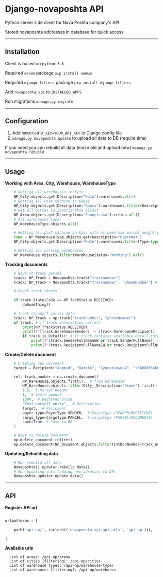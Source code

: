 # Django-novaposhta API
Python server side client for Nova Poshta company's API

Stored novaposhta addresses in database for quick access 
___


## Installation
Client is based on `python 3.6`

Required `aenum` package `pip install aenum`

Required `django-filters` package `pip install django-filters`

Add `novaposhta_api` to `INSTALLED_APPS`

Run migrations `manage.py migrate`
___
## Configuration

1. Add `NOVAPOSHTA_KEY=YOUR_API_KEY` to Django config file
2. `manage.py novaposhta update` to upload all data to DB (require time)

If you need you can rebuild all data (erase old and upload new) `manage.py novaposhta rebuild`
___
## Usage

__Working with Area, City, Warehouse, WarehouseType__
```python
    # Getting all warehouses in Kyiv
    NP_City.objects.get(Description="Київ").warehouses.all()
    # Getting all Post machine in Odesa
    NP_City.objects.get(Description="Одеса").warehouses.filter(Description="Поштомат")
    # Get all cities in Zaporizhzhia oblast
    NP_Area.objects.get(Description="Запорізька").cities.all()
    # All warehouses types
    NP_WareHouseType.objects.all()

    # Getting all post machine in Kyiv with allowed max parcel weight greater or equal 15
    type = NP_WareHouseType.objects.get(Description="Поштомат")
    NP_City.objects.get(Description="Київ").warehouses.filter(Type=type, TotalMaxWeightAllowed__gte=15).all()

    # Getting all working warehouses
    NP_WareHouse.objects.filter(WarehouseStatus="Working").all()
```

__Tracking documents__
```python
    # Ways to track parsel
    track: NP_Track = Novaposhta.track("tracknumber")
    track: NP_Track = Novaposhta.track("tracknumber", "phoneNumber") # For detail track

    # Check track status
    
    if track.StatusCode == NP_TackStatus.RECEIVED:
        doSomeThing()

    # Track standart parsel data
    track: NP_Track = np.track("tracknumber", "phoneNumber")
    if track: # if track information correct
        print(NP_TrackStatus.RECEIVED)
        print(f"{track.WarehouseSender} -> {track.WarehouseRecipient} | {track.StatusCode}")
        if track.is_Detail(): # If track contains available detail information
            print(f"{track.SenderFullNameEW or track.SenderFullName}: {track.PhoneSender}")
            print(f"{track.RecipientFullNameEW or track.RecipientFullName}: {track.PhoneRecipient}")
```

__Create/Delete document__
```python
    # Creating new document
    target = Recipient("Андрій", "Ваяків", "Буковінський", "+3806666666")

    ref, track_number = np.create_document(
        NP_WareHouse.objects.first(),  # from WareHouse
        NP_WareHouse.objects.filter(City__Description="Сколе").first(),  # to WareHouse
        1.5,  # Parsel Weight
        1,  # Seats amount
        1500,  # Declared price
        "Test parsell entry",  # Description
        target,  # Recipient
        payer_type=PayerType.SENDER,  # PayerType (SENDER/RECIPIENT)
        cargo_type=CargoType.PARCEL,  # CargoType (PARCEL/DOCUMENTS)
        save=True  # Save to DB
    )

    # Ways to delete document
    np.delete_document_ref(ref)
    np.delete_document(NP_Document.objects.filter(IntDocNumber=track_number).first())
```

__Updating/Rebuilding data__
```python
    # Run rebuild all data
    Novaposhta().updater.rebuild_data()
    # Run updating data (adding new adresses to DB) 
    Novaposhta.updater.update_data()
```

___
## API

__Register API url__
```python

urlpatterns = [
    ''
    path('api-np/', include(('novaposhta_api.api.urls', 'api-np'))),
    ''
]
```

__Available urls__
````
  List of areas: /api-np/areas
  List of cities (filtering): /api-np/cities
  List of warehouse types: /api-np/warehouse-type/
  List of warehouses (filtering): /api-np/warehouse
